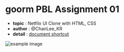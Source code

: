 # goorm PBL Assignment 01

- **topic** : Netfilx UI Clone with HTML, CSS
- **author** : @ChanLee_KR
- **detail** : [document shortcut](https://www.notion.so/01-HTML-CSS-e4594de817a6453abdff1b3304ef2973?pvs=4)

![example image](https://www.notion.so/image/https%3A%2F%2Fprod-files-secure.s3.us-west-2.amazonaws.com%2F7945ce06-31b8-485f-a423-8a34ee0101a2%2F0844e31c-6106-4b1f-a63d-af9fbce7df9c%2FUntitled.png?table=block&id=12733e3c-8095-468b-bde3-acb6c753b573&spaceId=7945ce06-31b8-485f-a423-8a34ee0101a2&width=2000&userId=9ac6e46f-eb3f-4360-ba9b-d2b06414fced&cache=v2)